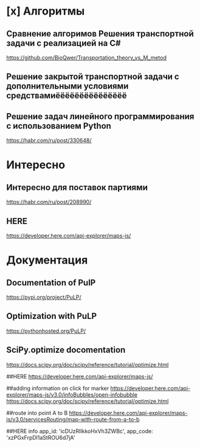 

# [x] Алгоритмы

## Сравнение алгоримов Решения транспортной задачи c реализацией на C#
https://github.com/BioQwer/Transportation_theory_vs_M_metod

## Решение закрытой транспортной задачи с дополнительными условиями средствамиёёёёёёёёёёёёёёё

## Решение задач линейного программирования с использованием Python
https://habr.com/ru/post/330648/

# Интересно

## Интересно для поставок партиями
https://habr.com/ru/post/208990/

## HERE
https://developer.here.com/api-explorer/maps-js/


# Документация

## Documentation of PulP
https://pypi.org/project/PuLP/

## Optimization with PuLP
https://pythonhosted.org/PuLP/

## SciPy.optimize docomentation
https://docs.scipy.org/doc/scipy/reference/tutorial/optimize.html

##HERE
https://developer.here.com/api-explorer/maps-js/

##adding information on click for marker
https://developer.here.com/api-explorer/maps-js/v3.0/infoBubbles/open-infobubble
https://docs.scipy.org/doc/scipy/reference/tutorial/optimize.html

##route into point A to B
https://developer.here.com/api-explorer/maps-js/v3.0/servicesRouting/map-with-route-from-a-to-b

##HERE info
    app_id: 'icDUzRIlkkoHxVh3ZWBc',
    app_code: 'xzPGxFrpDl1aStROU6d7jA'